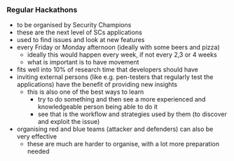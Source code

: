 ### Regular Hackathons

* to be organised by Security Champions
* these are the next level of SCs applications
* used to find issues and look at new features
* every Friday or Monday afternoon (ideally with some beers and pizza)
  * ideally this would happen every week, if not every 2,3 or 4 weeks
  * what is important is to have movement
* fits well into 10% of research time that developers should have
* inviting external persons (like e.g. pen-testers that regularly test the applications) have the benefit of providing new insights
  * this is also one of the best ways to learn    
    * try to do something and then see a more experienced and knowledgeable person being able to do it
    * see that is the workflow and strategies used by them (to discover and exploit the issue)
* organising red and blue teams (attacker and defenders) can also be very effective
  * these are much are harder to organise, with a lot more preparation needed

